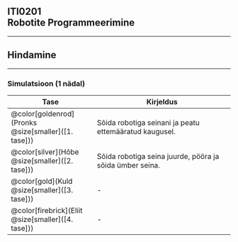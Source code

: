 ## ITI0201<br />Robotite Programmeerimine

---

## Hindamine

---

### Simulatsioon (1 nädal)

Tase | Kirjeldus
-----|----------
@color[goldenrod](Pronks<br />@size[smaller]([1. tase])) | Sõida robotiga seinani ja peatu ettemääratud kaugusel.
@color[silver](Hõbe<br />@size[smaller]([2. tase])) | Sõida robotiga seina juurde, pööra ja sõida ümber seina.
@color[gold](Kuld<br />@size[smaller]([3. tase])) | -
@color[firebrick](Eliit<br />@size[smaller]([4. tase])) | -
